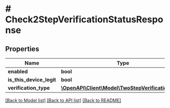 # # Check2StepVerificationStatusResponse

## Properties

Name | Type | Description | Notes
------------ | ------------- | ------------- | -------------
**enabled** | **bool** |  | [optional]
**is_this_device_legit** | **bool** |  | [optional]
**verification_type** | [**\OpenAPI\Client\Model\TwoStepVerificationTypes**](TwoStepVerificationTypes.md) |  | [optional]

[[Back to Model list]](../../README.md#models) [[Back to API list]](../../README.md#endpoints) [[Back to README]](../../README.md)
